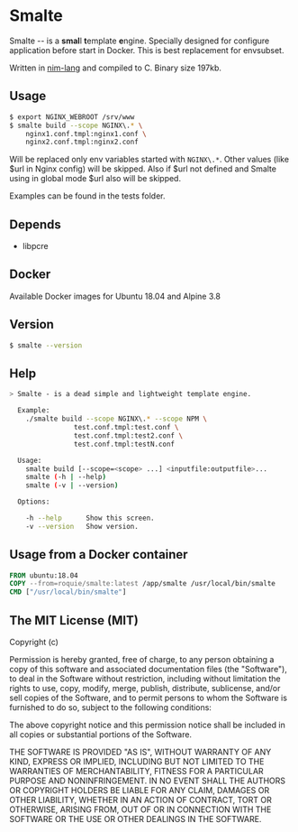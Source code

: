Smalte
======

Smalte -- is a **smal**l **t**emplate **e**ngine. Specially designed
for configure application before start in Docker. This is best replacement for envsubset.

Written in [nim-lang](https://nim-lang.org) and compiled to C. Binary size 197kb.

## Usage

```bash
$ export NGINX_WEBROOT /srv/www
$ smalte build --scope NGINX\.* \
    nginx1.conf.tmpl:nginx1.conf \
    nginx2.conf.tmpl:nginx2.conf
```

Will be replaced only env variables started with `NGINX\.*`.
Other values (like $url in Nginx config) will be skipped.
Also if $url not defined and Smalte using in global mode $url also will be skipped.

Examples can be found in the tests folder.

## Depends

* libpcre

## Docker

Available Docker images for Ubuntu 18.04 and Alpine 3.8

## Version

```bash
$ smalte --version
```

## Help

```bash
> Smalte - is a dead simple and lightweight template engine.

  Example:
    ./smalte build --scope NGINX\.* --scope NPM \
                test.conf.tmpl:test.conf \
                test.conf.tmpl:test2.conf \
                test.conf.tmpl:testN.conf

  Usage:
    smalte build [--scope=<scope> ...] <inputfile:outputfile>...
    smalte (-h | --help)
    smalte (-v | --version)

  Options:

    -h --help      Show this screen.
    -v --version   Show version.
```

## Usage from a Docker container

```Dockerfile
FROM ubuntu:18.04
COPY --from=roquie/smalte:latest /app/smalte /usr/local/bin/smalte
CMD ["/usr/local/bin/smalte"]
```

## The MIT License (MIT)

Copyright (c)

Permission is hereby granted, free of charge, to any person obtaining a copy of this software and associated documentation files (the "Software"), to deal in the Software without restriction, including without limitation the rights to use, copy, modify, merge, publish, distribute, sublicense, and/or sell copies of the Software, and to permit persons to whom the Software is furnished to do so, subject to the following conditions:

The above copyright notice and this permission notice shall be included in all copies or substantial portions of the Software.

THE SOFTWARE IS PROVIDED "AS IS", WITHOUT WARRANTY OF ANY KIND, EXPRESS OR IMPLIED, INCLUDING BUT NOT LIMITED TO THE WARRANTIES OF MERCHANTABILITY, FITNESS FOR A PARTICULAR PURPOSE AND NONINFRINGEMENT. IN NO EVENT SHALL THE AUTHORS OR COPYRIGHT HOLDERS BE LIABLE FOR ANY CLAIM, DAMAGES OR OTHER LIABILITY, WHETHER IN AN ACTION OF CONTRACT, TORT OR OTHERWISE, ARISING FROM, OUT OF OR IN CONNECTION WITH THE SOFTWARE OR THE USE OR OTHER DEALINGS IN THE SOFTWARE.
